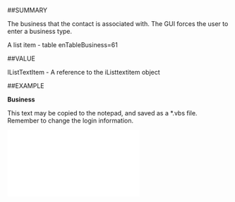 
##SUMMARY


The business that the contact is associated with. The GUI forces the user to enter a business type.


A list item - table enTableBusiness=61



##VALUE

IListTextItem - A reference to the iListtextitem object


##EXAMPLE

**Business**


This text may be copied to the notepad, and saved as a *.vbs file. Remember to change the login information.


![](..\..\Examples\vbs\SOContact.Example.vbs.txt)

